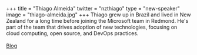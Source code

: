 +++
title = "Thiago Almeida"
twitter = "nzthiago"
type = "new-speaker"
image = "thiago-almeida.jpg"
+++
Thiago grew up in Brazil and lived in New Zealand for a long time before joining the Microsoft team in Redmond. He's part of the team that drives adoption of new technologies, focusing on cloud computing, open source, and DevOps practices. <br> <br> [Blog](http://talmeida.net)